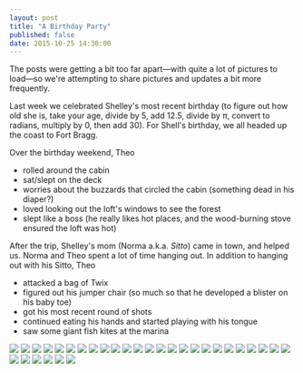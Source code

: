 ```yaml
---
layout: post
title: "A Birthday Party"
published: false
date: 2015-10-25 14:30:00
---
```


The posts were getting a bit too far apart—with quite a lot of pictures to load—so we're attempting to share pictures and updates a bit more frequently.

Last week we celebrated Shelley's most recent birthday (to figure out how old she is, take your age, divide by 5, add 12.5, divide by π, convert to radians, multiply by 0, then add 30). For Shell's birthday, we all headed up the coast to Fort Bragg. 

Over the birthday weekend, Theo 

- rolled around the cabin
- sat/slept on the deck
- worries about the buzzards that circled the cabin (something dead in his diaper?)
- loved looking out the loft's windows to see the forest
- slept like a boss (he really likes hot places, and the wood-burning stove ensured the loft was hot)

After the trip, Shelley's mom (Norma a.k.a. *Sitto*) came in town, and helped us. Norma and Theo spent a lot of time hanging out. In addition to hanging out with his Sitto, Theo

- attacked a bag of Twix
- figured out his jumper chair (so much so that he developed a blister on his baby toe)
- got his most recent round of shots
- continued eating his hands and started playing with his tongue
- saw some giant fish kites at the marina

![](https://dl.dropboxusercontent.com/u/72656879/Theo/Sets14Favorites/DSCF8818.jpg)
![](https://dl.dropboxusercontent.com/u/72656879/Theo/Sets14Favorites/DSCF8828.jpg)
![](https://dl.dropboxusercontent.com/u/72656879/Theo/Sets14Favorites/DSCF8837.jpg)
![](https://dl.dropboxusercontent.com/u/72656879/Theo/Sets14Favorites/DSCF8854.jpg)
![](https://dl.dropboxusercontent.com/u/72656879/Theo/Sets14Favorites/DSCF8860.jpg)
![](https://dl.dropboxusercontent.com/u/72656879/Theo/Sets14Favorites/DSCF8869.jpg)
![](https://dl.dropboxusercontent.com/u/72656879/Theo/Sets14Favorites/DSCF8883.jpg)
![](https://dl.dropboxusercontent.com/u/72656879/Theo/Sets14Favorites/DSCF8894.jpg)
![](https://dl.dropboxusercontent.com/u/72656879/Theo/Sets14Favorites/DSCF8906.jpg)
![](https://dl.dropboxusercontent.com/u/72656879/Theo/Sets14Favorites/DSCF8914.jpg)
![](https://dl.dropboxusercontent.com/u/72656879/Theo/Sets14Favorites/DSCF8921.jpg)
![](https://dl.dropboxusercontent.com/u/72656879/Theo/Sets14Favorites/DSCF8937.jpg)
![](https://dl.dropboxusercontent.com/u/72656879/Theo/Sets14Favorites/DSCF8947square.jpg)
![](https://dl.dropboxusercontent.com/u/72656879/Theo/Sets14Favorites/DSCF8966.jpg)
![](https://dl.dropboxusercontent.com/u/72656879/Theo/Sets14Favorites/DSCF8972.jpg)
![](https://dl.dropboxusercontent.com/u/72656879/Theo/Sets14Favorites/DSCF8974.jpg)
![](https://dl.dropboxusercontent.com/u/72656879/Theo/Sets14Favorites/DSCF8977.jpg)
![](https://dl.dropboxusercontent.com/u/72656879/Theo/Sets14Favorites/DSCF9013.jpg)
![](https://dl.dropboxusercontent.com/u/72656879/Theo/Sets14Favorites/DSCF9050.jpg)
![](https://dl.dropboxusercontent.com/u/72656879/Theo/Sets14Favorites/DSCF9056.jpg)
![](https://dl.dropboxusercontent.com/u/72656879/Theo/Sets14Favorites/DSCF9071.jpg)
![](https://dl.dropboxusercontent.com/u/72656879/Theo/Sets14Favorites/DSCF9079.jpg)
![](https://dl.dropboxusercontent.com/u/72656879/Theo/Sets14Favorites/DSCF9084.jpg)
![](https://dl.dropboxusercontent.com/u/72656879/Theo/Sets14Favorites/DSCF9094.jpg)
![](https://dl.dropboxusercontent.com/u/72656879/Theo/Sets14Favorites/DSCF9101.jpg)
![](https://dl.dropboxusercontent.com/u/72656879/Theo/Sets14Favorites/DSCF9125.jpg)
![](https://dl.dropboxusercontent.com/u/72656879/Theo/Sets14Favorites/DSCF9135.jpg)
![](https://dl.dropboxusercontent.com/u/72656879/Theo/Sets14Favorites/DSCF9143.jpg)
![](https://dl.dropboxusercontent.com/u/72656879/Theo/Sets14Favorites/DSCF9174.jpg)
![](https://dl.dropboxusercontent.com/u/72656879/Theo/Sets14Favorites/DSCF9199.jpg)
![](https://dl.dropboxusercontent.com/u/72656879/Theo/Sets14Favorites/DSCF9213.jpg)
